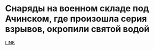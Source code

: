 # Снаряды на военном складе под Ачинском, где произошла серия взрывов, окропили святой водой



[LINK](https://varlamov.ru/3582776.html)